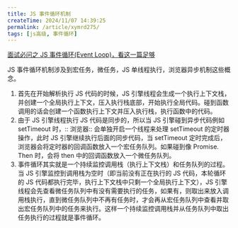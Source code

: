 ```yaml
---
title: JS 事件循环机制
createTime: 2024/11/07 14:39:25
permalink: /article/xymrd275/
tags: [js高级, 事件循环]
---
```


[面试必问之 JS 事件循环(Event Loop)，看这一篇足够](https://zhuanlan.zhihu.com/p/580956436?utm_id=0)

JS 事件循环机制涉及到宏任务，微任务，JS 单线程执行，浏览器异步机制这些概念。

1. 首先在开始解析执行 JS 代码的时候，JS 引擎线程会生成一个执行上下文栈，并创建一个全局执行上下文，压入执行栈底部，开始执行全局代码。碰到函数调用的话会创建一个函数执行上下文并压入执行栈，执行函数中的代码。
2. 由于 JS 引擎线程执行 JS 代码是同步的，所以当 JS 引擎碰到异步代码例如 setTimeout 时，:: 浏览器:: 会单独开启一个线程来处理 setTimeout 的定时器操作，此时 JS 引擎继续执行后面的同步代码，当 setTimeout 定时完成后，浏览器会将定时器的回调函数放入一个宏任务队列。如果碰到像 Promise. Then 时，会将 then 中的回调函数放入一个微任务队列。
3. 事件循环其实就是一个持续监控调用栈（执行上下文栈）和任务队列的过程。当 JS 引擎监控到调用栈为空时（即当前没有正在执行的 JS 代码，本轮循环的 JS 代码都执行完毕，执行上下文栈中只剩一个全局执行上下文），JS 引擎线程会先查看微任务队列中有没有需要执行的任务，如果有，则取出来放入调用栈执行，直到微任务队列中不再有任务时，才会再从宏任务队列中查看并取出宏任务队列中的任务来执行。这样一个持续监控调用栈并从任务队列中取出任务执行的过程就是事件循环。
